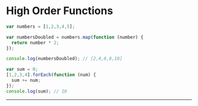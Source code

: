 # High Order Functions

``` JavaScript
var numbers = [1,2,3,4,5];

var numbersDoubled = numbers.map(function (number) {
  return number * 2;
});

console.log(numbersDoubled); // [2,4,6,8,10]
```

``` javascript
var sum = 0;
[1,2,3,4].forEach(function (num) {
  sum += num;
});
console.log(sum); // 10
```

---